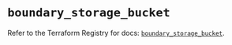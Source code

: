 # `boundary_storage_bucket`

Refer to the Terraform Registry for docs: [`boundary_storage_bucket`](https://registry.terraform.io/providers/hashicorp/boundary/1.4.0/docs/resources/storage_bucket).
